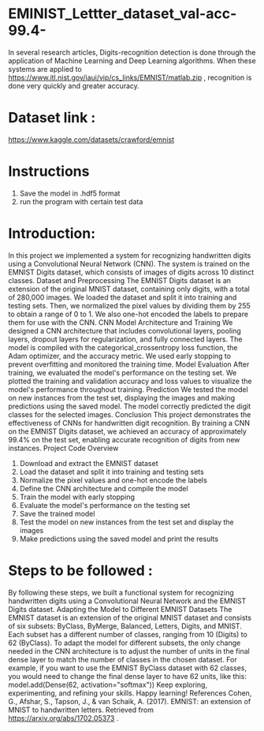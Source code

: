 # EMINIST_Lettter_dataset_val-acc-99.4-

In several research articles, Digits-recognition detection is done through the application of Machine Learning and Deep Learning algorithms. 
When these systems are applied to https://www.itl.nist.gov/iaui/vip/cs_links/EMNIST/matlab.zip , recognition is done very quickly and greater accuracy.

# Dataset link :
https://www.kaggle.com/datasets/crawford/emnist

# Instructions
1) Save the model in .hdf5 format
2) run the program with certain test data


# Introduction:

In this project 
we implemented a system for recognizing handwritten digits using a Convolutional
Neural Network (CNN). The system is trained on the EMNIST Digits dataset, which consists of images of
digits across 10 distinct classes.
Dataset and Preprocessing
The EMNIST Digits dataset is an extension of the original MNIST dataset, containing only digits, with a
total of 280,000 images. We loaded the dataset and split it into training and testing sets. Then, we
normalized the pixel values by dividing them by 255 to obtain a range of 0 to 1. We also one-hot encoded
the labels to prepare them for use with the CNN.
CNN Model Architecture and Training
We designed a CNN architecture that includes convolutional layers, pooling layers, dropout layers for
regularization, and fully connected layers. The model is compiled with the categorical_crossentropy loss
function, the Adam optimizer, and the accuracy metric. We used early stopping to prevent overfitting
and monitored the training time.
Model Evaluation
After training, we evaluated the model's performance on the testing set. We plotted the training and
validation accuracy and loss values to visualize the model's performance throughout training.
Prediction
We tested the model on new instances from the test set, displaying the images and making predictions
using the saved model. The model correctly predicted the digit classes for the selected images.
Conclusion
This project demonstrates the effectiveness of CNNs for handwritten digit recognition. By training a CNN
on the EMNIST Digits dataset, we achieved an accuracy of approximately 99.4% on the test set, enabling
accurate recognition of digits from new instances.
Project Code Overview
1. Download and extract the EMNIST dataset
2. Load the dataset and split it into training and testing sets
3. Normalize the pixel values and one-hot encode the labels
4. Define the CNN architecture and compile the model
5. Train the model with early stopping
6. Evaluate the model's performance on the testing set
7. Save the trained model
8. Test the model on new instances from the test set and display the images
9. Make predictions using the saved model and print the results

# Steps to be followed :
By following these steps, we built a functional system for recognizing handwritten digits using a
Convolutional Neural Network and the EMNIST Digits dataset.
Adapting the Model to Different EMNIST Datasets
The EMNIST dataset is an extension of the original MNIST dataset and consists of six subsets: ByClass,
ByMerge, Balanced, Letters, Digits, and MNIST. Each subset has a different number of classes, ranging
from 10 (Digits) to 62 (ByClass). To adapt the model for different subsets, the only change needed in the
CNN architecture is to adjust the number of units in the final dense layer to match the number of classes
in the chosen dataset. For example, if you want to use the EMNIST ByClass dataset with 62 classes, you
would need to change the final dense layer to have 62 units, like this: model.add(Dense(62,
activation="softmax"))
Keep exploring, experimenting, and refining your skills. Happy learning!
References Cohen, G., Afshar, S., Tapson, J., & van Schaik, A. (2017). EMNIST: an extension of MNIST to
handwritten letters. Retrieved from https://arxiv.org/abs/1702.05373 .

